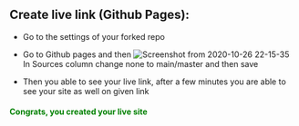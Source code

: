 ## Create live link (Github Pages):
* Go to the settings of your forked repo
* Go to Github pages and then
![Screenshot from 2020-10-26 22-15-35](https://user-images.githubusercontent.com/41566808/97201849-eb1f3d80-17d8-11eb-833f-03127496bfed.png)
 In Sources column change none to main/master and then save

* Then you able to see your live link, after a few minutes you are able to see your site as well on given link
#### <span style="color: green"> Congrats, you created your live site </span>
